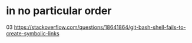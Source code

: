 # in no particular order

03 https://stackoverflow.com/questions/18641864/git-bash-shell-fails-to-create-symbolic-links
